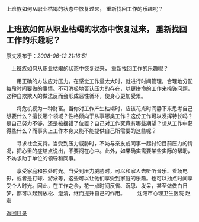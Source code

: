 上班族如何从职业枯竭的状态中恢复过来， 重新找回工作的乐趣呢？
## 上班族如何从职业枯竭的状态中恢复过来， 重新找回工作的乐趣呢？

 原文发布于：*2008-06-12 21:16:51*

　上班族如何从职业枯竭的状态中恢复过来， 重新找回工作的乐趣呢？

　　用正确的方法应对压力。在感觉工作量太大时，就进行时间管理，合理地分配每段时间要做的事情。不可消极地否认压力的存在，以更拼命的工作来掩饰问题，这种自欺欺人的做法反而会形成恶性循环，使身心更加受累。

　　将危机视为一种财富。当你对工作产生枯竭时，应该花点时间静下来思考自己想要什么？擅长哪个领域？性格倾向于从事哪类工作？这份工作可以发挥特长吗？是自己努力不够，还是被摆错了位置？自己对工作究竟有哪些期望？想从工作中获得些什么？而事实上工作本身又能不能提供自己所需要的这些呢？

　　寻求社会支持。当受到压力威胁时，不妨与亲友或同事一起讨论目前压力的情况，把心里的症结点说出，不要闷在心中。此外，如果确实需要某些实际的帮助，不妨求助于单位的领导和同事。

　　享受家庭和独处时光。当受到压力威胁时，可以和家人去听听音乐、看场电影，或者是打球、游泳等，这些可以让他们享受到家庭的乐趣。也可以抽点时间享受个人时光。因此，在工作之余，花一点时间反省、沉思、发呆，甚至做做白日梦，都可以起到放松、澄清，继而提升自己的作用。
　　沈阳市心理卫生医院
赵宏

[返回目录](index.html)
